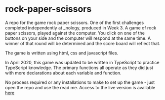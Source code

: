 # rock-paper-scissors
A repo for the game rock paper scissors. One of the first challenges completed independently at _nology, produced in Week 3. A game of rock paper scissors, played against the computer. You click on one of the buttons on your side and the computer will respond at the same time. A winner of that round will be determined and the score board will reflect that.

The game is written using html, css and javascript files.

In April 2020, this game was updated to be written in TypeScript to practice TypeScript knowledge. The primary functions all operate as they did just with more declarations about each variable and function.

No process required or any installations to make to set up the game - just open the repo and use the read me. Access to the live version is available [here](https://annikachauhan.github.io/rock-paper-scissors/)
